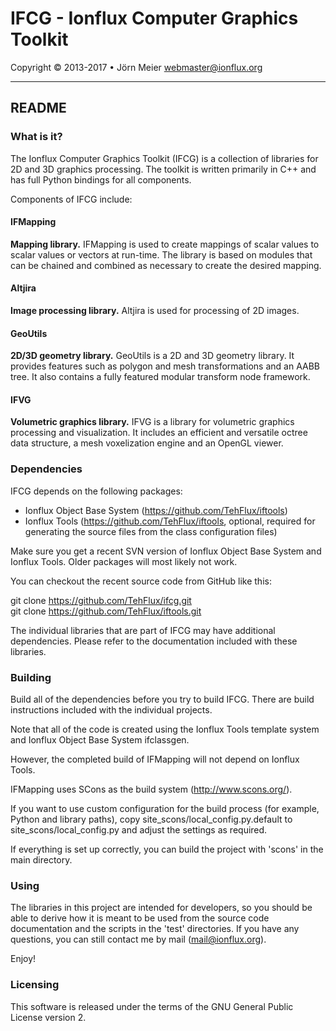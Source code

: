 # IFCG - Ionflux Computer Graphics Toolkit
Copyright © 2013-2017 • Jörn Meier <webmaster@ionflux.org>

---
## README

### What is it?

The Ionflux Computer Graphics Toolkit (IFCG) is a collection of 
libraries for 2D and 3D graphics processing. The toolkit is written 
primarily in C++ and has full Python bindings for all components.

Components of IFCG include:

#### IFMapping

**Mapping library.** IFMapping is used to create mappings of scalar values 
to scalar values or vectors at run-time. The library is based on modules 
that can be chained and combined as necessary to create the desired mapping.

#### Altjira

**Image processing library.** Altjira is used for processing of 2D images.

#### GeoUtils

**2D/3D geometry library.** GeoUtils is a 2D and 3D geometry library. It provides 
features such as polygon and mesh transformations and an AABB tree. It also 
contains a fully featured modular transform node framework.
             
#### IFVG 

**Volumetric graphics library.** IFVG is a library for volumetric graphics 
processing and visualization. It includes an efficient and versatile 
octree data structure, a mesh voxelization engine and an OpenGL viewer.

### Dependencies

IFCG depends on the following packages:

* Ionflux Object Base System (https://github.com/TehFlux/iftools)
* Ionflux Tools (https://github.com/TehFlux/iftools, optional, required for 
  generating the source files from the class configuration files)

Make sure you get a recent SVN version of Ionflux Object Base System and 
Ionflux Tools. Older packages will most likely not work.

You can checkout the recent source code from GitHub like this:

git clone https://github.com/TehFlux/ifcg.git  
git clone https://github.com/TehFlux/iftools.git

The individual libraries that are part of IFCG may have additional 
dependencies. Please refer to the documentation included with these 
libraries.

### Building

Build all of the dependencies before you try to build IFCG. There 
are build instructions included with the individual projects.

Note that all of the code is created using the Ionflux Tools template 
system and Ionflux Object Base System ifclassgen.

However, the completed build of IFMapping will not depend on Ionflux 
Tools.

IFMapping uses SCons as the build system (http://www.scons.org/).

If you want to use custom configuration for the build process (for 
example, Python and library paths), copy 
site_scons/local_config.py.default to site_scons/local_config.py and 
adjust the settings as required.

If everything is set up correctly, you can build the project with 
'scons' in the main directory.

### Using

The libraries in this project are intended for developers, so you should 
be able to derive how it is meant to be used from the source code 
documentation and the scripts in the 'test' directories. If you have any 
questions, you can still contact me by mail (mail@ionflux.org).

Enjoy!

### Licensing

This software is released under the terms of the GNU General Public 
License version 2.


